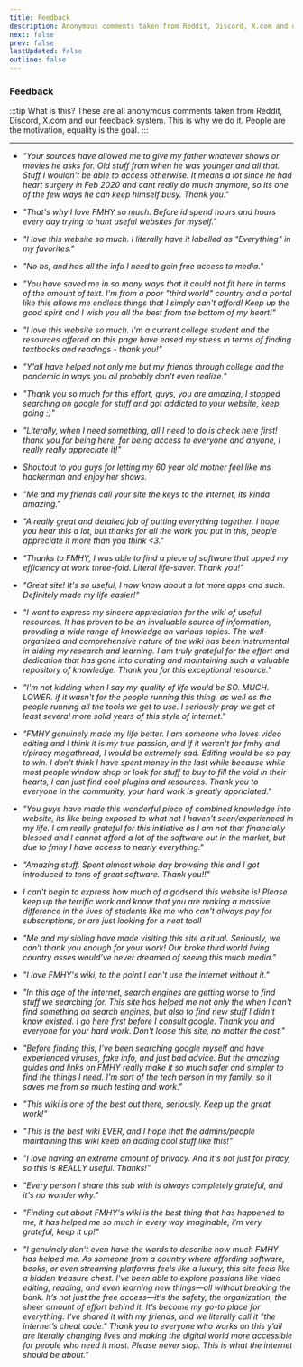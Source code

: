 ```yaml
---
title: Feedback
description: Anonymous comments taken from Reddit, Discord, X.com and our feedback system.
next: false
prev: false
lastUpdated: false
outline: false
---
```


### Feedback

:::tip What is this?
These are all anonymous comments taken from Reddit, Discord, X.com and our feedback system. This is why we do it. People are the motivation, equality is the goal.
:::

***

* *"Your sources have allowed me to give my father whatever shows or movies he asks for. Old stuff from when he was younger and all that. Stuff I wouldn't be able to access otherwise. It means a lot since he had heart surgery in Feb 2020 and cant really do much anymore, so its one of the few ways he can keep himself busy. Thank you."*

* *"That's why I love FMHY so much. Before id spend hours and hours every day trying to hunt useful websites for myself."*

* *"I love this website so much. I literally have it labelled as "Everything" in my favorites."*

* *"No bs, and has all the info I need to gain free access to media."*

* *"You have saved me in so many ways that it could not fit here in terms of the amount of text. I'm from a poor "third world" country and a portal like this allows me endless things that I simply can't afford! Keep up the good spirit and I wish you all the best from the bottom of my heart!"*

* *"I love this website so much. I'm a current college student and the resources offered on this page have eased my stress in terms of finding textbooks and readings - thank you!"*

* *"Y'all have helped not only me but my friends through college and the pandemic in ways you all probably don't even realize."*

* *"Thank you so much for this effort, guys, you are amazing, I stopped searching on google for stuff and got addicted to your website, keep going :)"*

* *"Literally, when I need something, all I need to do is check here first! thank you for being here, for being access to everyone and anyone, I really really appreciate it!"*

* *Shoutout to you guys for letting my 60 year old mother feel like ms hackerman and enjoy her shows.*

* *"Me and my friends call your site the keys to the internet, its kinda amazing."*

* *"A really great and detailed job of putting everything together. I hope you hear this a lot, but thanks for all the work you put in this, people appreciate it more than you think <3."*

* *"Thanks to FMHY, I was able to find a piece of software that upped my efficiency at work three-fold. Literal life-saver. Thank you!"*

* *"Great site! It's so useful, I now know about a lot more apps and such. Definitely made my life easier!"*

* *"I want to express my sincere appreciation for the wiki of useful resources. It has proven to be an invaluable source of information, providing a wide range of knowledge on various topics. The well-organized and comprehensive nature of the wiki has been instrumental in aiding my research and learning. I am truly grateful for the effort and dedication that has gone into curating and maintaining such a valuable repository of knowledge. Thank you for this exceptional resource."*

* *"I'm not kidding when I say my quality of life would be SO. MUCH. LOWER. if it wasn't for the people running this thing, as well as the people running all the tools we get to use. I seriously pray we get at least several more solid years of this style of internet."*

* *"FMHY genuinely made my life better. I am someone who loves video editing and I think it is my true passion, and if it weren't for fmhy and r/piracy megathread, I would be extremely sad. Editing would be so pay to win. I don't think I have spent money in the last while because while most people window shop or look for stuff to buy to fill the void in their hearts, I can just find cool plugins and resources. Thank you to everyone in the community, your hard work is greatly appriciated."*

* *"You guys have made this wonderful piece of combined knowledge into website, its like being exposed to what not I haven't seen/experienced in my life. I am really grateful for this initiative as I am not that financially blessed and I cannot afford a lot of the software out in the market, but due to fmhy I have access to nearly everything."*

* *"Amazing stuff. Spent almost whole day browsing this and I got introduced to tons of great software. Thank you!!"*

* *I can't begin to express how much of a godsend this website is! Please keep up the terrific work and know that you are making a massive difference in the lives of students like me who can't always pay for subscriptions, or are just looking for a neat tool!*

* *"Me and my sibling have made visiting this site a ritual. Seriously, we can't thank you enough for your work! Our broke third world living country asses would've never dreamed of seeing this much media."*

* *"I love FMHY's wiki, to the point I can't use the internet without it."*

* *"In this age of the internet, search engines are getting worse to find stuff we searching for. This site has helped me not only the when I can't find something on search engines, but also to find new stuff I didn't know existed. I go here first before I consult google. Thank you and everyone for your hard work. Don't loose this site, no matter the cost."*

* *"Before finding this, I've been searching google myself and have experienced viruses, fake info, and just bad advice. But the amazing guides and links on FMHY really make it so much safer and simpler to find the things I need. I'm sort of the tech person in my family, so it saves me from so much testing and work."*

* *"This wiki is one of the best out there, seriously. Keep up the great work!"*

* *"This is the best wiki EVER, and I hope that the admins/people maintaining this wiki keep on adding cool stuff like this!"*

* *"I love having an extreme amount of privacy. And it's not just for piracy, so this is REALLY useful. Thanks!"*

* *"Every person I share this sub with is always completely grateful, and it's no wonder why."*

* *"Finding out about FMHY's wiki is the best thing that has happened to me, it has helped me so much in every way imaginable, i'm very grateful, keep it up!"*

* *"I genuinely don’t even have the words to describe how much FMHY has helped me. As someone from a country where affording software, books, or even streaming platforms feels like a luxury, this site feels like a hidden treasure chest. I've been able to explore passions like video editing, reading, and even learning new things—all without breaking the bank. It’s not just the free access—it's the safety, the organization, the sheer amount of effort behind it. It’s become my go-to place for everything. I’ve shared it with my friends, and we literally call it "the internet’s cheat code." Thank you to everyone who works on this y’all are literally changing lives and making the digital world more accessible for people who need it most. Please never stop. This is what the internet should be about."*
